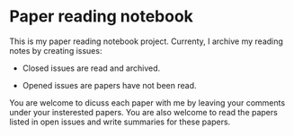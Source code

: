 # Paper reading notebook

This is my paper reading notebook project. Currenty, I archive my reading notes by creating issues:

- Closed issues are read and archived.

- Opened issues are papers have not been read.


You are welcome to dicuss each paper with me by leaving your comments under your insterested papers. 
You are also welcome to read the papers listed in open issues and write summaries for these papers.
